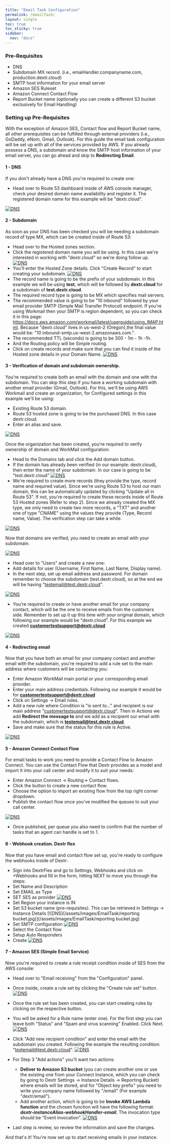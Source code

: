 ```yaml
---
title: "Email Task Configuration"
permalink: /emailTask/
layout: single
toc: true
toc_sticky: true
sidebar: 
  nav: "docs"
---
```


### Pre-Requisites

- DNS
- Subdomain MX record. (i.e., emaiHandler.companyname.com,  production.dextr.cloud)
- SMTP host information for your email server
- Amazon SES Ruleset
- Amazon Connect Contact Flow 
- Report Bucket name (optionally you can create a different S3 bucket exclusively for Email Handling)

### Setting up Pre-Requisites

With the exception of Amazon SES, Contact flow and Report Bucket name, all other prerequisites can be fulfilled through external providers (i.e., GoDaddy, eNom, Gmail, Outlook). For this guide the email task configuration will be set up with all of the services provided by AWS. If you already possess a DNS, a subdomain and know the SMTP host information of your email server, you can go ahead and skip to **Redirecting Email**.

#### 1 - DNS

If you don't already have a DNS you're required to create one:

- Head over to Route 53 dashboard inside of AWS console manager, check your desired domain name availability and register it. The registered domain name for this example will be "dextr.cloud".

[![DNS](/assets/images/EmailTask/route53.jpg)](/assets/images/EmailTask/route53.jpg)


#### 2 - Subdomain

As soon as your DNS has been checked you will be needing a subdomain record of type MX, which can be created inside of Route 53:

- Head over to the Hosted zones section.
- Click the registered domain name you will be using. In this case we're interested in working with "dextr.cloud" so we're doing follow up.
[![DNS](/assets/images/EmailTask/hosted-zone.jpg)](/assets/images/EmailTask/hosted-zone.jpg)
- You'll enter the Hosted Zone details. Click "Create Record" to start creating your subdomain.
[![DNS](/assets/images/EmailTask/create-record.jpg)](/assets/images/EmailTask/create-record.jpg)
- The record name is going to be the prefix of your subdomain. In this example we will be using **test**, which will be followed by **dextr.cloud** for a subdomain of **test.dextr.cloud**.
- The required record type is going to be MX which specifies mail servers.
- The recommended value is going to be "10 inbound" followed by your email provider SMTP (Simple Mail Transfer Protocol) endpoint. If you're using Workmail then your SMTP is region dependent, so you can check it in this page: https://docs.aws.amazon.com/workmail/latest/userguide/using_IMAP.html. Because "dextr.cloud" lives in us-west-2 (Oregon),the final value would be: "10 inbound-smtp.us-west-2.amazonaws.com.".
- The recommended TTL (seconds) is going to be 300 - 1m - 1h -1h.
- And the Routing policy will be Simple routing.
- Click on create records and make sure that you can find it inside of the Hosted zone details in your Domain Name.
[![DNS](/assets/images/EmailTask/mx-record.jpg)](/assets/images/EmailTask/mx-record.jpg)


#### 3 - Verification of domain and subdomain ownership.

You're required to create both an email with the domain and one with the subdomain. You can skip this step if you have a working subdomain with another email provider (Gmail, Outlook). For this, we'll be using AWS Workmail and create an organization, for Configured settings in this example we'll be using:

- Existing Route 53 domain.
- Route 53 hosted zone is going to be the purchased DNS. In this case dextr.cloud.
- Enter an alias and save.

[![DNS](/assets/images/EmailTask/workmail-organization.jpg)](/assets/images/EmailTask/workmail-organization.jpg)


Once the organization has been created, you're required to verify ownership of domain and WorkMail configuration:

- Head to the Domains tab and click the Add domain button.
- If the domain has already been verified (in our example: dextr.cloud), then enter the name of your subdomain. In our case is going to be "test.dextr.cloud"
[![DNS](/assets/images/EmailTask/add-domain.jpg)](/assets/images/EmailTask/add-domain.jpg)
- We're required to create more records (they provide the type, record name and required value). Since we're using Route 53 to host our main domain, this can be automatically updated by clicking "Update all in Route 53". If not, you're required to create these records inside of Route 53 Hosted zones (Refer to step 2). Since we already created the MX type, we only need to create two more records, a "TXT" and another one of type "CNAME" using the values they provide (Type, Record name, Value). The verification step can take a while.

[![DNS](/assets/images/EmailTask/update-records.jpg)](/assets/images/EmailTask/update-records.jpg)

Now that domains are verified, you need to create an email with your subdomain. 

[![DNS](/assets/images/EmailTask/verified-domain.jpg)](/assets/images/EmailTask/verified-domain.jpg)


- Head over to "Users" and create a new one:
- Add details for user (Username, First Name, Last Name, Display name). 
- In the next step, set up email address and password. For domain remember to choose the subdomain (test.dextr.cloud), so at the end we will be having "testemail@test.dextr.cloud".

[![DNS](/assets/images/EmailTask/add-user.jpg)](/assets/images/EmailTask/add-user.jpg)

- You're required to create or have another email for your company contact, which will be the one to receive emails from the customers side. Remember to set up it up this time with your original domain, which following our example would be "dextr.cloud". For this example we created **customertestsupport@dextr.cloud**

[![DNS](/assets/images/EmailTask/customer-test.jpg)](/assets/images/EmailTask/customer-test.jpg)


#### 4 - Redirecting email

Now that you have both an email for your company contact and another email with the subdomain, you're required to add a rule set to the main address where customers will be contacting you:

- Enter Amazon WorkMail main portal or your corresponding email provider.
- Enter your main address credentials. Following our example it would be for **customertestsupport@dextr.cloud**
- Click on Settings -> Email rules.
- Add a new rule where Condition is "is sent to..." and recipient is our main address "customertestsupport@dextr.cloud". Then in Actions we add **Redirect the message to** and we add as a recipient our email with the subdomain, which is **testemail@test.dextr.cloud**.
- Save and make sure that the status for this rule is Active. 

[![DNS](/assets/images/EmailTask/redirect.jpg)](/assets/images/EmailTask/redirect.jpg)

#### 5 - Amazon Connect Contact Flow

For email tasks to work you need to provide a Contact Flow to Amazon Connect. You can use the Contact Flow that Dextr provides as a model and import it into your call center and modify it to suit your needs:

- Enter Amazon Connect -> Routing-> Contact flows.
- Click the button to create a new contact flow.
- Choose the option to import an existing flow from the top right corner dropdown.
- Publish the contact flow once you've modified the queues to suit your call center.

[![DNS](/assets/images/EmailTask/contact-flow.jpg)](/assets/images/EmailTask/contact-flow.jpg)

- Once published, per queue you also need to confirm that the number of tasks that an agent can handle is set to 1. 

#### 6 - Webhook creation. Dextr flex

Now that you have email and contact flow set up, you're ready to configure the webhooks inside of Dextr:

- Sign into DextrFlex and go to Settings, Webhooks and click on +Webhooks and fill in the form, hitting NEXT to move you through the steps:
- Set Name and Description
- Set EMAIL as Type
- SET SES as provider
[![DNS](/assets/images/EmailTask/first-step.jpg)](/assets/images/EmailTask/first-step.jpg)
- Set Region your instance is IN
- Set S3 bucket name (pre-requisites). This can be retrieved in Settings -> Instance Details
[![DNS](/assets/images/EmailTask/reporting bucket.jpg)](/assets/images/EmailTask/reporting bucket.jpg)
- Set SMTP configuration
[![DNS](/assets/images/EmailTask/second-step.jpg)](/assets/images/EmailTask/second-step.jpg)
- Select the Contact flow
- Setup Auto Responders 
- Create
[![DNS](/assets/images/EmailTask/third-step.jpg)](/assets/images/EmailTask/third-step.jpg)


#### 7 - Amazon SES (Simple Email Service)

Now you're required to create a rule receipt condition inside of SES from the AWS console:

- Head over to "Email receiving" from the "Configuration" panel.
- Once inside, create a rule set by clicking the "Create rule set" button.
[![DNS](/assets/images/EmailTask/create-ruleset.jpg)](/assets/images/EmailTask/create-ruleset.jpg)
- Once the rule set has been created, you can start creating rules by clicking on the respective button.
- You will be asked for a Rule name (enter one). For the first step you can leave both "Status" and "Spam and virus scanning" Enabled. Click Next.
[![DNS](/assets/images/EmailTask/rule-settings.jpg)](/assets/images/EmailTask/rule-settings.jpg)
- Click "Add new recipient condition" and enter the email with the subdomain you created. Following the example the resulting condition: "testemail@test.dextr.cloud".
[![DNS](/assets/images/EmailTask/recipient-condition.jpg)](/assets/images/EmailTask/recipient-condition.jpg)
- For Step 3 "Add actions" you'll want two actions: 
    - **Deliver to Amazon S3 bucket** (you can create another one or use the existing one from your Connect Instance, which you can check by going to Dextr Settings -> Instance Details -> Reporting Bucket) where emails will be stored, and for "Object key prefix" you need to write your company name followed by "/email" (For example "dextr/email"). 
    - Add another action, which is going to be **Invoke AWS Lambda function** and the chosen function will have the following format: ***dextr-instanceAlias-webhookHandler-email***. The invocation type should be "Event invocation".
[![DNS](/assets/images/EmailTask/add-actions.jpg)](/assets/images/EmailTask/add-actions.jpg)

- Last step is review, so review the information and save the changes.

And that's it! You're now set up to start receiving emails in your instance. 



